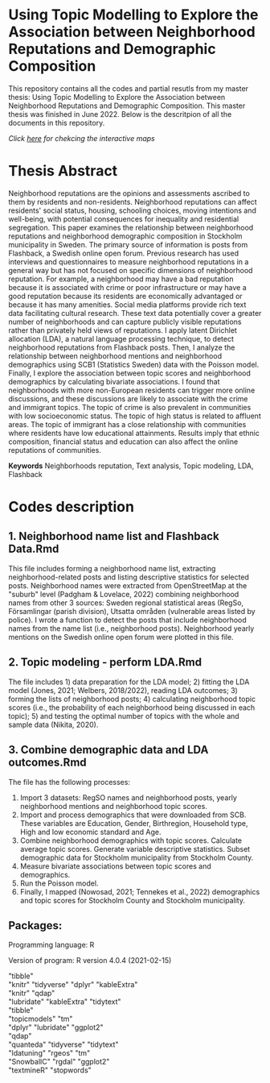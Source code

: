 # Using Topic Modelling to Explore the Association between Neighborhood Reputations and Demographic Composition
This repository contains all the codes and partial resutls from my master thesis: Using Topic Modelling to Explore the Association between Neighborhood Reputations and Demographic Composition. This master thesis was finished in June 2022. Below is the descritpion of all the documents in this repository.

*Click [here](https://lijunpeng66.github.io/master_thesis_neighborhood_online_reputation/) for chekcing the interactive maps*

# Thesis Abstract 
Neighborhood reputations are the opinions and assessments ascribed to them by residents and non-residents. Neighborhood reputations can affect residents' social status, housing, schooling choices, moving intentions and well-being, with potential consequences for inequality and residential segregation. This paper examines the relationship between neighborhood reputations and neighborhood demographic composition in Stockholm municipality in Sweden. The primary source of information is posts from Flashback, a Swedish online open forum. Previous research has used interviews and questionnaires to measure neighborhood reputations in a general way but has not focused on specific dimensions of neighborhood reputation. For example, a neighborhood may have a bad reputation because it is associated with crime or poor infrastructure or may have a good reputation because its residents are economically advantaged or because it has many amenities. Social media platforms provide rich text data facilitating cultural research. These text data potentially cover a greater number of neighborhoods and can capture publicly visible reputations rather than privately held views of reputations. I apply latent Dirichlet allocation (LDA), a natural language processing technique, to detect neighborhood reputations from Flashback posts. Then, I analyze the relationship between neighborhood mentions and neighborhood demographics using SCB1 (Statistics Sweden) data with the Poisson model. Finally, I explore the association between topic scores and neighborhood demographics by calculating bivariate associations. I found that neighborhoods with more non-European residents can trigger more online discussions, and these discussions are likely to associate with the crime and immigrant topics. The topic of crime is also prevalent in communities with low socioeconomic status. The topic of high status is related to affluent areas. The topic of immigrant has a close relationship with communities where residents have low educational attainments. Results imply that ethnic composition, financial status and education can also affect the online reputations of communities.

**Keywords** Neighborhoods reputation, Text analysis, Topic modeling, LDA, Flashback

# Codes description

## 1. Neighborhood name list and Flashback Data.Rmd
This file includes forming a neighborhood name list, extracting neighborhood-related posts and listing descriptive statistics for selected posts. Neighborhood names were extracted from OpenStreetMap at the "suburb" level (Padgham & Lovelace, 2022) combining neighborhood names from other 3 sources: Sweden regional statistical areas (RegSo, Församlingar (parish division), Utsatta områden (vulnerable areas listed by police). I wrote a function to detect the posts that include neighborhood names from the name list (i.e., neighborhood posts). Neighborhood yearly mentions on the Swedish online open forum were plotted in this file.

## 2. Topic modeling - perform LDA.Rmd
The file includes 1) data preparation for the LDA model; 2) fitting the LDA model (Jones, 2021; Welbers, 2018/2022), reading LDA outcomes; 3) forming the lists of neighborhood posts; 4) calculating neighborhood topic scores (i.e., the probability of each neighborhood being discussed in each topic); 5) and testing the optimal number of topics with the whole and sample data (Nikita, 2020).

## 3. Combine demographic data and LDA outcomes.Rmd
The file has the following processes:
1.	Import 3 datasets: RegSO names and neighborhood posts, yearly neighborhood mentions and neighborhood topic scores.
2.	Import and process demographics that were downloaded from SCB. These variables are Education, Gender, Birthregion, Household type, High and low economic standard and Age.
3.	Combine neighborhood demographics with topic scores. Calculate average topic scores. Generate variable descriptive statistics. Subset demographic data for Stockholm municipality from Stockholm County.
4.	Measure bivariate associations between topic scores and demographics.
5.	Run the Poisson model.
6.	Finally, I mapped (Nowosad, 2021; Tennekes et al., 2022) demographics and topic scores for Stockholm County and Stockholm municipality.

## Packages: 
Programming language: R

Version of program: R version 4.0.4 (2021-02-15)

"tibble"	
"knitr"	
"tidyverse"
"dplyr"	
"kableExtra"	
"knitr"
"qdap"	
"lubridate"	
"kableExtra"
"tidytext"	
"tibble"	
"topicmodels"
"tm"	
"dplyr"	
"lubridate"
"ggplot2"	
"qdap"	
"quanteda"
"tidyverse"
"tidytext"	
"ldatuning"
"rgeos"	
"tm"	
"SnowballC"
"rgdal"	
"ggplot2"	
"textmineR"
"stopwords"
